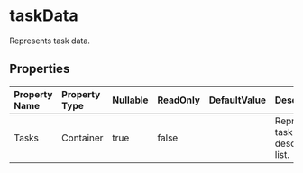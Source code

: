 # **taskData**

Represents task data. 

## **Properties**

| Property Name | Property Type | Nullable |  ReadOnly | DefaultValue | Description | 
| :- | :- | :- |:- |  :- | :- |
|Tasks|Container|true|false |  |Represents task description list.|

